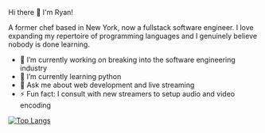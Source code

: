 Hi there 👋 I'm Ryan!

A former chef based in New York, now a fullstack software engineer. I love expanding my repertoire of programming languages and I genuinely believe nobody is done learning.

- 🔭 I’m currently working on breaking into the software engineering industry
- 🌱 I’m currently learning python
- 💬 Ask me about web development and live streaming
- ⚡ Fun fact: I consult with new streamers to setup audio and video encoding

[![Top Langs](https://github-readme-stats-git-masterrstaa-rickstaa.vercel.app/api/top-langs/?username=RMottola68)](https://github.com/anuraghazra/github-readme-stats)
